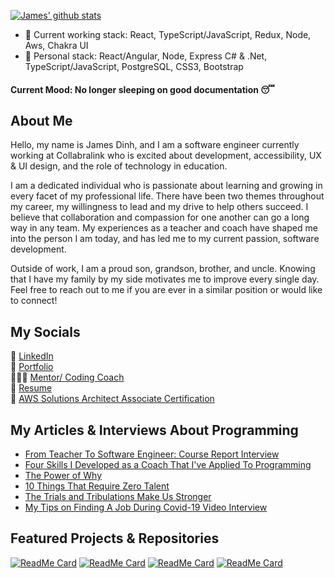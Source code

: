 [![James' github stats](https://github-readme-stats.vercel.app/api?username=jdinh8124&count_private=true&show_icons=true&theme=synthwave&hide=stars,issues,contribs)](https://github.com/jdinh8124)
    
- 🧱 Current working stack: React, TypeScript/JavaScript, Redux, Node, Aws, Chakra UI
- 🌱 Personal stack: React/Angular, Node, Express C# & .Net, TypeScript/JavaScript, PostgreSQL, CSS3, Bootstrap

#### Current Mood: No longer sleeping on good documentation 😴

## About Me
Hello, my name is James Dinh, and I am a software engineer currently working at Collabralink who is excited about development, accessibility, UX & UI design, and the role of technology in education.

I am a dedicated individual who is passionate about learning and growing in every facet of my professional life. There have been two themes throughout my career, my willingness to lead and my drive to help others succeed. I believe that collaboration and compassion for one another can go a long way in any team. My experiences as a teacher and coach have shaped me into the person I am today, and has led me to my current passion, software development.

Outside of work, I am a proud son, grandson, brother, and uncle. Knowing that I have my family by my side motivates me to improve every single day. Feel free to reach out to me if you are ever in a similar position or would like to connect! 

## My Socials
🔌 [LinkedIn](https://www.linkedin.com/in/jdinh8124/)<br /> 
🔗 [Portfolio](https://jamestdinh.com/)<br /> 
👨🏻‍🏫 [Mentor/ Coding Coach](https://mentors.codingcoach.io/?name=James+Dinh)<br /> 
📝 [Resume](https://drive.google.com/file/d/1DfWUWKDqfo83xEdGKA0J86AyrN4fJtLq/view?usp=sharing)<br /> 
📜 [AWS Solutions Architect Associate Certification](https://www.credly.com/badges/fc6ca8c2-92ea-40aa-bb75-d8b17dd743ec)

## My Articles & Interviews About Programming
- [From Teacher To Software Engineer: Course Report Interview](https://www.coursereport.com/blog/from-teacher-to-remote-software-engineer-why-james-chose-learningfuze)
- [Four Skills I Developed as a Coach That I've Applied To Programming](https://www.linkedin.com/pulse/four-skills-i-developed-coach-ive-applied-programming-james-dinh/)
- [The Power of Why](https://www.linkedin.com/pulse/power-why-james-dinh/)
- [10 Things That Require Zero Talent](https://www.linkedin.com/feed/update/urn:li:activity:6635591280305025024/)
- [The Trials and Tribulations Make Us Stronger](https://www.linkedin.com/posts/jdinh8124_things-that-happened-to-me-during-my-job-activity-6669713512278970368-B3Uv)
- [My Tips on Finding A Job During Covid-19 Video Interview](https://www.youtube.com/watch?v=8DHsoY5eCzA)

## Featured Projects & Repositories 
[![ReadMe Card](https://github-readme-stats.vercel.app/api/pin/?username=jdinh8124&repo=Peytons-Omaha-Sales)](https://github.com/jdinh8124/Peytons-Omaha-Sales)
[![ReadMe Card](https://github-readme-stats.vercel.app/api/pin/?username=jdinh8124&repo=Student-Grade-Table)](https://github.com/jdinh8124/Student-Grade-Table)
[![ReadMe Card](https://github-readme-stats.vercel.app/api/pin/?username=jdinh8124&repo=habit-tracker)](https://github.com/jdinh8124/habit-tracker)
[![ReadMe Card](https://github-readme-stats.vercel.app/api/pin/?username=jdinh8124&repo=developer-resources)](https://github.com/jdinh8124/developer-resources)


